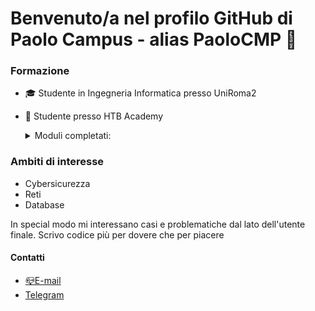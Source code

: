 # Benvenuto/a nel profilo GitHub di Paolo Campus - alias PaoloCMP 👋

<!--
**PaoloCMP/PaoloCMP** is a ✨ _special_ ✨ repository because its `README.md` (this file) appears on your GitHub profile.-->

### Formazione
- :mortar_board: Studente in Ingegneria Informatica presso UniRoma2
- :green_book: Studente presso  HTB Academy

    <details>
     <summary>Moduli completati:</summary>

   - <a href="https://academy.hackthebox.eu/achievement/253768/15" target="_blank" rel="noopener noreferrer">Introduction to Academy</a>
   - <a href="https://academy.hackthebox.eu/achievement/253768/87" target="_blank" rel="noopener noreferrer">Setting up</a>
  - <a href="https://academy.hackthebox.eu/achievement/253768/75" target="_blank" rel="noopener noreferrer">Introduction to Web Applications</a>
   - <a href="https://academy.hackthebox.eu/achievement/253768/35">Web Requests</a>
    - <a href="https://academy.hackthebox.eu/achievement/253768/81">Intro to Network Traffic Analysis</a>
    - <a href="https://academy.hackthebox.eu/achievement/253768/33">SQL Injection Fundamentals</a>
    - <a href="https://academy.hackthebox.eu/achievement/253768/49">Windows Fundamentals</a>
    - <a href="https://academy.hackthebox.eu/achievement/253768/18">Linux Fundamentals</a>
  
    </details>

### Ambiti di interesse
- Cybersicurezza
- Reti
- Database
<p> In special modo mi interessano casi e problematiche dal lato dell'utente finale. Scrivo codice più per dovere che per piacere</p>

#### Contatti
- <a href="mailto:paolo.campus@students.uniroma2.eu">📪E-mail</a>
- <a href="https://t.me/paul_field">Telegram</a>









